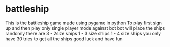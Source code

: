 # battleship
This is the battleship game made using pygame in python 
To play first sign up and then play
only single player mode against bot
bot will place the ships randomly 
there are 3 - 2size ships 
          1 - 3 size ships 
          1 - 4 size ships
you only have 30 tries to get all the ships 
good luck and have fun
